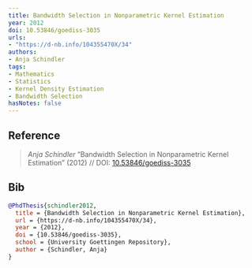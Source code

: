 ```yaml
---
title: Bandwidth Selection in Nonparametric Kernel Estimation
year: 2012
doi: 10.53846/goediss-3035
urls:
- "https://d-nb.info/104355470X/34"
authors:
- Anja Schindler
tags:
- Mathematics
- Statistics
- Kernel Density Estimation
- Bandwidth Selection
hasNotes: false
---
```


## Reference

> <i>Anja Schindler</i> “Bandwidth Selection in Nonparametric Kernel Estimation” (2012) // DOI:&nbsp;<a href='https://doi.org/10.53846/goediss-3035'>10.53846/goediss-3035</a>

## Bib

```bib
@PhdThesis{schindler2012,
  title = {Bandwidth Selection in Nonparametric Kernel Estimation},
  url = {https://d-nb.info/104355470X/34},
  year = {2012},
  doi = {10.53846/goediss-3035},
  school = {University Goettingen Repository},
  author = {Schindler, Anja}
}
```
